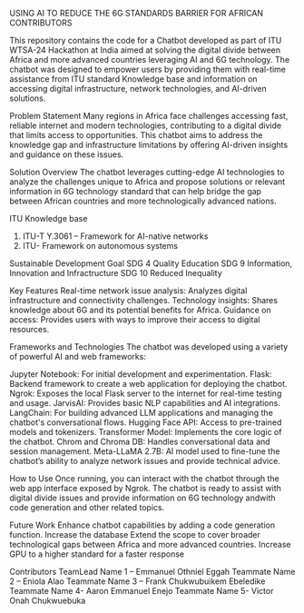 USING AI TO REDUCE THE 6G STANDARDS BARRIER FOR AFRICAN CONTRIBUTORS

This repository contains the code for a Chatbot developed as part of ITU WTSA-24 Hackathon at India aimed at solving the digital divide between Africa and more advanced countries leveraging AI and 6G technology. The chatbot was designed to empower users by providing them with real-time assistance from ITU standard Knowledge base and information on accessing digital infrastructure, network technologies, and AI-driven solutions.

Problem Statement
Many regions in Africa face challenges accessing fast, reliable internet and modern technologies, contributing to a digital divide that limits access to opportunities. This chatbot aims to address the knowledge gap and infrastructure limitations by offering AI-driven insights and guidance on these issues.

Solution Overview
The chatbot leverages cutting-edge AI technologies to analyze the challenges unique to Africa and propose solutions or relevant information in 6G technology standard that can help bridge the gap between African countries and more technologically advanced nations.

ITU Knowledge base 
1.	ITU-T Y.3061 – Framework for AI-native networks
2. ITU- Framework on autonomous systems
   
Sustainable Development Goal
SDG 4 Quality Education
SDG 9 Information, Innovation and Infractructure
SDG 10 Reduced Inequality

Key Features
Real-time network issue analysis: Analyzes digital infrastructure and connectivity challenges.
Technology insights: Shares knowledge about 6G and its potential benefits for Africa.
Guidance on access: Provides users with ways to improve their access to digital resources.

Frameworks and Technologies
The chatbot was developed using a variety of powerful AI and web frameworks:

Jupyter Notebook: For initial development and experimentation.
Flask: Backend framework to create a web application for deploying the chatbot.
Ngrok: Exposes the local Flask server to the internet for real-time testing and usage.
JarvisAI: Provides basic NLP capabilities and AI integrations.
LangChain: For building advanced LLM applications and managing the chatbot's conversational flows.
Hugging Face API: Access to pre-trained models and tokenizers.
Transformer Model: Implements the core logic of the chatbot.
Chrom and Chroma DB: Handles conversational data and session management.
Meta-LLaMA 2.7B: AI model used to fine-tune the chatbot’s ability to analyze network issues and provide technical advice.

How to Use
Once running, you can interact with the chatbot through the web app interface exposed by Ngrok. The chatbot is ready to assist with digital divide issues and provide information on 6G technology andwith code generation and other related topics.

Future Work
Enhance chatbot capabilities by adding a code generation function.
Increase the database
Extend the scope to cover broader technological gaps between Africa and more advanced countries.
Increase GPU to a higher standard for a faster response

Contributors
TeamLead Name 1 – Emmanuel Othniel Eggah 
Teammate Name 2 – Eniola Alao
Teammate Name 3 – Frank Chukwubuikem Ebeledike
Teammate Name 4- Aaron Emmanuel Enejo
Teammate Name 5- Victor Onah Chukwuebuka

